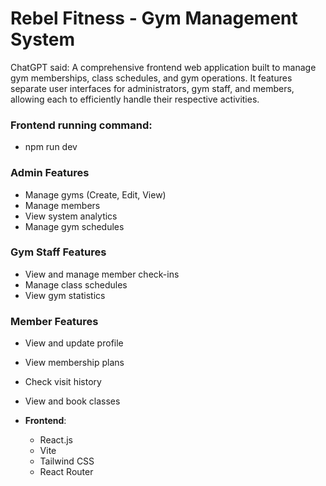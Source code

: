 # Rebel Fitness - Gym Management System

ChatGPT said:
A comprehensive frontend web application built to manage gym memberships, class schedules, and gym operations. It features separate user interfaces for administrators, gym staff, and members, allowing each to efficiently handle their respective activities.

### Frontend running command:
- npm run dev

### Admin Features
- Manage gyms (Create, Edit, View)
- Manage members
- View system analytics
- Manage gym schedules

### Gym Staff Features
- View and manage member check-ins
- Manage class schedules
- View gym statistics

### Member Features
- View and update profile
- View membership plans
- Check visit history
- View and book classes

- **Frontend**: 
  - React.js
  - Vite
  - Tailwind CSS
  - React Router
